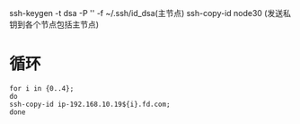 ssh-keygen -t dsa -P '' -f ~/.ssh/id_dsa(主节点)
ssh-copy-id node30 (发送私钥到各个节点包括主节点)

# 循环

    for i in {0..4};
    do
    ssh-copy-id ip-192.168.10.19${i}.fd.com;
    done